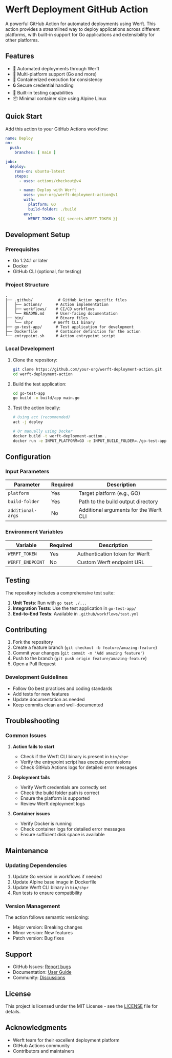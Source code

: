 # Werft Deployment GitHub Action

A powerful GitHub Action for automated deployments using Werft. This action provides a streamlined way to deploy applications across different platforms, with built-in support for Go applications and extensibility for other platforms.

## Features

- 🚀 Automated deployments through Werft
- 🔧 Multi-platform support (Go and more)
- 🐳 Containerized execution for consistency
- 🔒 Secure credential handling
- 🧪 Built-in testing capabilities
- 📦 Minimal container size using Alpine Linux

## Quick Start

Add this action to your GitHub Actions workflow:

```yaml
name: Deploy
on:
  push:
    branches: [ main ]

jobs:
  deploy:
    runs-on: ubuntu-latest
    steps:
      - uses: actions/checkout@v4

      - name: Deploy with Werft
        uses: your-org/werft-deployment-action@v1
        with:
          platform: GO
          build-folder: ./build
        env:
          WERFT_TOKEN: ${{ secrets.WERFT_TOKEN }}
```

## Development Setup

### Prerequisites

- Go 1.24.1 or later
- Docker
- GitHub CLI (optional, for testing)

### Project Structure

```
.
├── .github/           # GitHub Action specific files
│   ├── actions/      # Action implementation
│   ├── workflows/    # CI/CD workflows
│   └── README.md     # User-facing documentation
├── bin/              # Binary files
│   └── shpr         # Werft CLI binary
├── go-test-app/      # Test application for development
├── Dockerfile        # Container definition for the action
└── entrypoint.sh     # Action entrypoint script
```

### Local Development

1. Clone the repository:
   ```bash
   git clone https://github.com/your-org/werft-deployment-action.git
   cd werft-deployment-action
   ```

2. Build the test application:
   ```bash
   cd go-test-app
   go build -o build/app main.go
   ```

3. Test the action locally:
   ```bash
   # Using act (recommended)
   act -j deploy

   # Or manually using Docker
   docker build -t werft-deployment-action .
   docker run -e INPUT_PLATFORM=GO -e INPUT_BUILD_FOLDER=./go-test-app/build werft-deployment-action
   ```

## Configuration

### Input Parameters

| Parameter | Required | Description |
|-----------|----------|-------------|
| `platform` | Yes | Target platform (e.g., GO) |
| `build-folder` | Yes | Path to the build output directory |
| `additional-args` | No | Additional arguments for the Werft CLI |

### Environment Variables

| Variable | Required | Description |
|----------|----------|-------------|
| `WERFT_TOKEN` | Yes | Authentication token for Werft |
| `WERFT_ENDPOINT` | No | Custom Werft endpoint URL |

## Testing

The repository includes a comprehensive test suite:

1. **Unit Tests**: Run with `go test ./...`
2. **Integration Tests**: Use the test application in `go-test-app/`
3. **End-to-End Tests**: Available in `.github/workflows/test.yml`

## Contributing

1. Fork the repository
2. Create a feature branch (`git checkout -b feature/amazing-feature`)
3. Commit your changes (`git commit -m 'Add amazing feature'`)
4. Push to the branch (`git push origin feature/amazing-feature`)
5. Open a Pull Request

### Development Guidelines

- Follow Go best practices and coding standards
- Add tests for new features
- Update documentation as needed
- Keep commits clean and well-documented

## Troubleshooting

### Common Issues

1. **Action fails to start**
   - Check if the Werft CLI binary is present in `bin/shpr`
   - Verify the entrypoint script has execute permissions
   - Check GitHub Actions logs for detailed error messages

2. **Deployment fails**
   - Verify Werft credentials are correctly set
   - Check the build folder path is correct
   - Ensure the platform is supported
   - Review Werft deployment logs

3. **Container issues**
   - Verify Docker is running
   - Check container logs for detailed error messages
   - Ensure sufficient disk space is available

## Maintenance

### Updating Dependencies

1. Update Go version in workflows if needed
2. Update Alpine base image in Dockerfile
3. Update Werft CLI binary in `bin/shpr`
4. Run tests to ensure compatibility

### Version Management

The action follows semantic versioning:
- Major version: Breaking changes
- Minor version: New features
- Patch version: Bug fixes

## Support

- GitHub Issues: [Report bugs](https://github.com/your-org/werft-deployment-action/issues)
- Documentation: [User Guide](.github/README.md)
- Community: [Discussions](https://github.com/your-org/werft-deployment-action/discussions)

## License

This project is licensed under the MIT License - see the [LICENSE](LICENSE) file for details.

## Acknowledgments

- Werft team for their excellent deployment platform
- GitHub Actions community
- Contributors and maintainers
